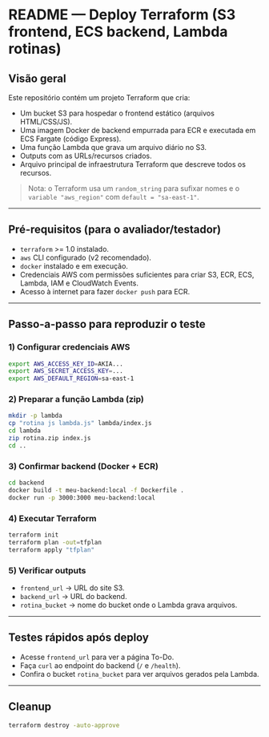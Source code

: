 # README — Deploy Terraform (S3 frontend, ECS backend, Lambda rotinas)

## Visão geral
Este repositório contém um projeto Terraform que cria:

- Um bucket S3 para hospedar o frontend estático (arquivos HTML/CSS/JS).
- Uma imagem Docker de backend empurrada para ECR e executada em ECS Fargate (código Express).
- Uma função Lambda que grava um arquivo diário no S3.
- Outputs com as URLs/recursos criados.
- Arquivo principal de infraestrutura Terraform que descreve todos os recursos.

> Nota: o Terraform usa um `random_string` para sufixar nomes e o `variable "aws_region"` com `default = "sa-east-1"`.

---

## Pré-requisitos (para o avaliador/testador)
- `terraform` >= 1.0 instalado.
- `aws` CLI configurado (v2 recomendado).
- `docker` instalado e em execução.
- Credenciais AWS com permissões suficientes para criar S3, ECR, ECS, Lambda, IAM e CloudWatch Events.
- Acesso à internet para fazer `docker push` para ECR.

---

## Passo-a-passo para reproduzir o teste

### 1) Configurar credenciais AWS
```bash
export AWS_ACCESS_KEY_ID=AKIA...
export AWS_SECRET_ACCESS_KEY=...
export AWS_DEFAULT_REGION=sa-east-1
```

### 2) Preparar a função Lambda (zip)
```bash
mkdir -p lambda
cp "rotina js lambda.js" lambda/index.js
cd lambda
zip rotina.zip index.js
cd ..
```

### 3) Confirmar backend (Docker + ECR)
```bash
cd backend
docker build -t meu-backend:local -f Dockerfile .
docker run -p 3000:3000 meu-backend:local
```

### 4) Executar Terraform
```bash
terraform init
terraform plan -out=tfplan
terraform apply "tfplan"
```

### 5) Verificar outputs
- `frontend_url` → URL do site S3.
- `backend_url` → URL do backend.
- `rotina_bucket` → nome do bucket onde o Lambda grava arquivos.

---

## Testes rápidos após deploy
- Acesse `frontend_url` para ver a página To-Do.
- Faça `curl` ao endpoint do backend (`/` e `/health`).
- Confira o bucket `rotina_bucket` para ver arquivos gerados pela Lambda.

---

## Cleanup
```bash
terraform destroy -auto-approve
```

